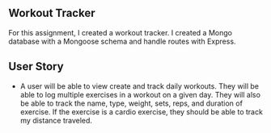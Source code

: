 ## Workout Tracker

For this assignment, I created a workout tracker. I created a Mongo database with a Mongoose schema and handle routes with Express.

## User Story

- A user will be able to view create and track daily workouts. They will be able to log multiple exercises in a workout on a given day. They will also be able to track the name, type, weight, sets, reps, and duration of exercise. If the exercise is a cardio exercise, they should be able to track my distance traveled.
